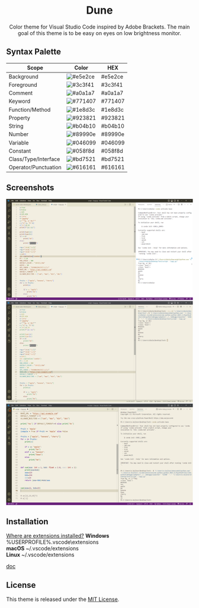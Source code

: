 <div align="center">

# Dune

Color theme for Visual Studio Code inspired by Adobe Brackets.
The main goal of this theme is to be easy on eyes on low brightness monitor.

</div>

## Syntax Palette

| Scope                | Color                                            | HEX     |
| -------------------- | ------------------------------------------------ | ------- |
| Background           | ![#e5e2ce](https://fakeimg.pl/35/e5e2ce/?text=+) | #e5e2ce |
| Foreground           | ![#3c3f41](https://fakeimg.pl/35/3c3f41/?text=+) | #3c3f41 |
| Comment              | ![#a0a1a7](https://fakeimg.pl/35/a0a1a7/?text=+) | #a0a1a7 |
| Keyword              | ![#771407](https://fakeimg.pl/35/771407/?text=+) | #771407 |
| Function/Method      | ![#1e8d3c](https://fakeimg.pl/35/1e8d3c/?text=+) | #1e8d3c |
| Property             | ![#923821](https://fakeimg.pl/35/923821/?text=+) | #923821 |
| String               | ![#b04b10](https://fakeimg.pl/35/b04b10/?text=+) | #b04b10 |
| Number               | ![#89990e](https://fakeimg.pl/35/89990e/?text=+) | #89990e |
| Variable             | ![#046099](https://fakeimg.pl/35/046099/?text=+) | #046099 |
| Constant             | ![#058f8d](https://fakeimg.pl/35/058f8d/?text=+) | #058f8d |
| Class/Type/Interface | ![#bd7521](https://fakeimg.pl/35/bd7521/?text=+) | #bd7521 |
| Operator/Punctuation | ![#616161](https://fakeimg.pl/35/616161/?text=+) | #616161 |

## Screenshots

![theme_old](screenshots/Code_2023-02-06_10-29-48.png)
![theme_new](screenshots/Code_2023-02-06_10-27-34.png)
![theme_new](screenshots/Code_2023-03-02_14-20-02.png)

## Installation
[Where are extensions installed?](https://code.visualstudio.com/docs/editor/extension-marketplace#_where-are-extensions-installed)
**Windows** %USERPROFILE%\.vscode\extensions   
**macOS** ~/.vscode/extensions   
**Linux** ~/.vscode/extensions   

[doc](https://vscode-docs1.readthedocs.io/en/latest/getstarted/theme-color-reference/?q=panelTitle.activeBorder&check_keywords=yes&area=default)

## License

This theme is released under the [MIT License](https://github.com/vislupus/Dune/blob/main/LICENSE).

